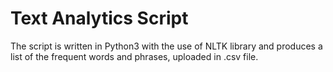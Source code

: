 # Text Analytics Script

The script is written in Python3 with the use of NLTK library and produces a list of the frequent words and phrases, uploaded in .csv file.
